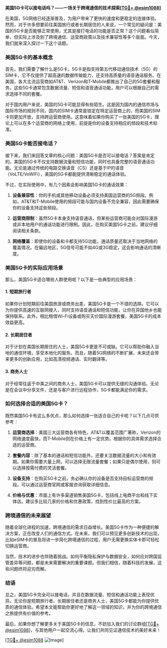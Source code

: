 **美国5G卡可以接电话吗？——一场关于跨境通信的技术探索[[TG💪+ @esim1088](https://t.me/s/esim1088)]**

在美国，5G网络已经逐渐普及，为用户带来了更快的速度和更稳定的连接体验。然而，对于许多想要前往美国旅行或者长期居住的人来说，一个常见的疑问是：美国的5G卡是否能够正常使用，尤其是接打电话的功能是否正常？这个问题看似简单，但实际上涉及到了跨境通信、运营商政策以及技术兼容性等多个层面。今天，我们就来深入探讨一下这个话题。

### 美国5G卡的基本概念

首先，我们需要了解什么是5G卡。5G卡是指支持第五代移动通信技术（5G）的SIM卡，它不仅提供了超高速的数据传输能力，还支持高质量的语音通话服务。在美国，各大主流运营商如AT&T、Verizon和T-Mobile都推出了自己的5G套餐和服务。这些5G卡通常包含数据流量、短信和语音通话功能，用户可以根据自己的需求选择不同的套餐。

对于国内用户来说，美国的5G卡可能显得有些陌生。这是因为国内的通信市场与国际市场的规则不同，国内的SIM卡通常是锁定在特定运营商上的，而美国的SIM卡则更加开放，支持跨运营商使用。这意味着如果你购买了一张美国的5G卡，理论上可以在多个运营商的网络上使用，前提是你的设备支持相应的频段和技术标准。

### 美国5G卡能否接电话？

接下来，我们来回答文章的核心问题：美国5G卡是否可以接电话？答案是肯定的。美国的5G卡不仅支持数据流量和短信功能，同时也具备完整的语音通话功能。无论是通过传统的电路交换语音（CS）还是基于IP的语音（VoLTE/VoWiFi），美国的5G卡都能提供清晰稳定的通话体验。

不过，在实际使用中，有几个因素会影响美国5G卡的通话效果：

1. **设备兼容性**：你的手机或其他移动设备必须支持美国运营商的5G频段。例如，AT&T和T-Mobile使用的频段可能与国内设备不完全兼容，因此需要确保你的设备支持这些频段。
   
2. **运营商限制**：虽然5G卡本身支持语音通话，但某些运营商可能会对国际漫游或非本地用户的通话功能进行限制。因此，在购买美国5G卡之前，建议仔细阅读相关条款。

3. **网络覆盖**：即使你的设备和卡都支持5G功能，通话质量还取决于当地网络的覆盖情况。在偏远地区，5G信号可能不如4G或3G稳定，这会影响通话的清晰度。

### 美国5G卡的实际应用场景

那么，美国5G卡适合哪些人群使用呢？以下是一些典型的应用场景：

#### 1. 短期旅行者
如果你计划短期前往美国旅游或商务出差，美国5G卡是一个不错的选择。它可以为你提供高速的互联网接入，同时支持语音通话和短信功能，让你在异国他乡也能保持联系。此外，相比租借Wi-Fi设备或购买天价国际漫游套餐，美国5G卡的成本效益更高。

#### 2. 长期居住者
对于计划在美国长期居住的人士，美国5G卡更是不可或缺。它可以帮助你融入当地的通信环境，享受本地化的服务。而且，随着5G网络的不断扩展，未来还会带来更多的创新应用，比如高清视频通话、实时翻译等。

#### 3. 商务人士
对于经常往返于中美之间的商务人士，美国5G卡可以提供无缝的沟通体验。无论是在会议中分享文件，还是与客户进行远程协作，5G卡都能满足你的需求。

### 如何选择合适的美国5G卡？

既然美国5G卡有这么多优点，那么如何选择一张适合自己的卡呢？以下几点可供参考：

1. **运营商选择**：美国三大运营商各有特色，AT&T以覆盖范围广著称，Verizon的网络速度最快，而T-Mobile则在价格上有一定优势。根据你的具体需求选择合适的运营商。

2. **套餐内容**：除了基本的通话和短信功能外，还要关注数据流量的大小和有效期。如果你需要大量上网，可以选择无限流量套餐；如果只是偶尔使用，则可以选择按需付费的灵活套餐。

3. **设备支持**：在购买5G卡之前，务必确认你的设备是否支持目标运营商的频段。可以通过运营商官网或客服咨询获取详细信息。

4. **价格与优惠**：市面上有许多渠道销售美国5G卡，包括线上电商平台和线下实体店。建议多比较几家的价格和优惠政策，找到性价比最高的方案。

### 跨境通信的未来展望

随着全球化进程的加速，跨境通信的需求日益增长。美国5G卡作为一种便捷的解决方案，正在改变人们的通信方式。在未来，我们可以预见更多创新技术的出现，比如eSIM卡的普及将进一步简化跨境通信的过程，用户无需更换实体卡即可轻松切换运营商。

当然，技术的进步也伴随着挑战。如何平衡隐私保护与数据安全，如何应对跨国监管差异等问题，都是未来需要解决的重要课题。但我们相信，随着科技的发展，这些问题终将迎刃而解。

### 结语

总之，美国5G卡完全可以接电话，并且在数据流量、短信和通话功能上表现优异。无论你是短期旅行者、长期居住者还是商务人士，美国5G卡都能为你提供优质的通信体验。希望本文能帮助你更好地了解这一领域的知识，并为你的跨境通信之旅提供有价值的参考。

最后，如果你想了解更多关于美国5G卡的信息，不妨加入我们的讨论群组[[TG💪+ @esim1088](https://t.me/s/esim1088)]，与其他用户一起交流心得。让我们共同见证通信技术的美好未来！

[[TG💪+ @esim1088](https://t.me/s/esim1088) ![Image](https://i.postimg.cc/4NQfJmqS/Snipaste-2025-05-13-00-14-12.png)]